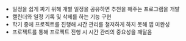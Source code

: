 - 일정을 쉽게 짜기 위해 개별 일정을 공유하면 추천을 해주는 프로그램을 개발
- 캘린더와 일정 기록 및 삭제를 하는 기능 구현 
- 학기 중에 프로젝트를 진행해 시간 관리를 철저하게 하지 못해 앱 미완성
- 프로젝트를 통해 프로젝트 진행 시 시간 관리의 중요성을 깨달음